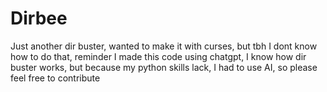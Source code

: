 # Dirbee
Just another dir buster,
wanted to make it with curses, but tbh I dont know how to do that,
reminder I made this code using chatgpt, I know how dir buster works, but because my python skills lack, I had to use AI,
so please feel free to contribute
